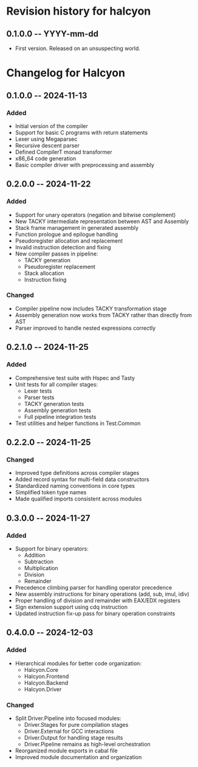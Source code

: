 # Revision history for halcyon

## 0.1.0.0 -- YYYY-mm-dd

* First version. Released on an unsuspecting world.
# Changelog for Halcyon

## 0.1.0.0 -- 2024-11-13

### Added
- Initial version of the compiler
- Support for basic C programs with return statements 
- Lexer using Megaparsec
- Recursive descent parser
- Defined CompilerT monad transformer
- x86_64 code generation
- Basic compiler driver with preprocessing and assembly

## 0.2.0.0 -- 2024-11-22

### Added
- Support for unary operators (negation and bitwise complement)
- New TACKY intermediate representation between AST and Assembly
- Stack frame management in generated assembly
- Function prologue and epilogue handling
- Pseudoregister allocation and replacement
- Invalid instruction detection and fixing
- New compiler passes in pipeline:
  - TACKY generation
  - Pseudoregister replacement
  - Stack allocation
  - Instruction fixing

### Changed
- Compiler pipeline now includes TACKY transformation stage
- Assembly generation now works from TACKY rather than directly from AST
- Parser improved to handle nested expressions correctly

## 0.2.1.0 -- 2024-11-25

### Added
- Comprehensive test suite with Hspec and Tasty
- Unit tests for all compiler stages:
  - Lexer tests
  - Parser tests
  - TACKY generation tests 
  - Assembly generation tests
  - Full pipeline integration tests
- Test utilities and helper functions in Test.Common

## 0.2.2.0 -- 2024-11-25

### Changed
- Improved type definitions across compiler stages
- Added record syntax for multi-field data constructors
- Standardized naming conventions in core types
- Simplified token type names
- Made qualified imports consistent across modules

## 0.3.0.0 -- 2024-11-27

### Added
- Support for binary operators:
  - Addition
  - Subtraction  
  - Multiplication
  - Division
  - Remainder
- Precedence climbing parser for handling operator precedence
- New assembly instructions for binary operations (add, sub, imul, idiv)
- Proper handling of division and remainder with EAX/EDX registers
- Sign extension support using cdq instruction
- Updated instruction fix-up pass for binary operation constraints

## 0.4.0.0 -- 2024-12-03

### Added
- Hierarchical modules for better code organization:
  - Halcyon.Core
  - Halcyon.Frontend  
  - Halcyon.Backend
  - Halcyon.Driver

### Changed
- Split Driver.Pipeline into focused modules:
  - Driver.Stages for pure compilation stages
  - Driver.External for GCC interactions 
  - Driver.Output for handling stage results
  - Driver.Pipeline remains as high-level orchestration
- Reorganized module exports in cabal file
- Improved module documentation and organization